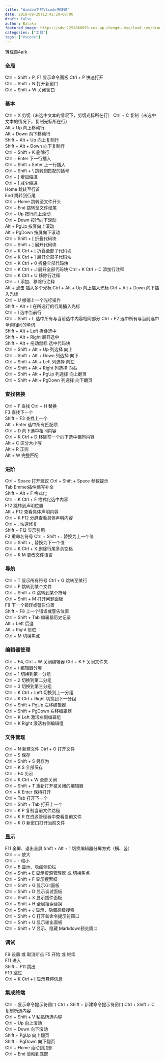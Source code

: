 ```yaml
---
title: "Window下的VScode快捷键"
date: 2019-09-29T12:42:20+08:00
draft: false
author: Baraka
featured_image: https://sdw-1254060699.cos.ap-chengdu.myqcloud.com/bing_photos/20190929.jpg
categories: ["工具"]
tags: ["Vscode"]
---
```

转载自[4ark](https://4ark.me/post/7d3bf7d5.html)

### 全局
Ctrl + Shift + P, F1 显示命令面板 Ctrl + P 快速打开  
Ctrl + Shift + N 打开新窗口  
Ctrl + Shift + W 关闭窗口  

### 基本
Ctrl + X 剪切（未选中文本的情况下，剪切光标所在行） Ctrl + C 复制（未选中文本的情况下，复制光标所在行）  
Alt + Up 向上移动行  
Alt + Down 向下移动行  
Shift + Alt + Up 向上复制行  
Shift + Alt + Down 向下复制行  
Ctrl + Shift + K 删除行  
Ctrl + Enter 下一行插入  
Ctrl + Shift + Enter 上一行插入  
Ctrl + Shift + \ 跳转到匹配的括号  
Ctrl + ] 增加缩进  
Ctrl + [ 减少缩进  
Home 跳转至行首  
End 跳转到行尾  
Ctrl + Home 跳转至文件开头  
Ctrl + End 跳转至文件结尾  
Ctrl + Up 按行向上滚动  
Ctrl + Down 按行向下滚动  
Alt + PgUp 按屏向上滚动  
Alt + PgDown 按屏向下滚动  
Ctrl + Shift + [ 折叠代码块  
Ctrl + Shift + ] 展开代码块  
Ctrl + K Ctrl + [ 折叠全部子代码块  
Ctrl + K Ctrl + ] 展开全部子代码块  
Ctrl + K Ctrl + 0 折叠全部代码块  
Ctrl + K Ctrl + J 展开全部代码块 
Ctrl + K Ctrl + C 添加行注释  
Ctrl + K Ctrl + U 移除行注释  
Ctrl + / 添加、移除行注释  
Alt + 点击 插入多个光标 Ctrl + Alt + Up 向上插入光标 
Ctrl + Alt + Down 向下插入光标  
Ctrl + U 撤销上一个光标操作  
Shift + Alt + I 在所选行的行尾插入光标  
Ctrl + I 选中当前行  
Ctrl + Shift + L 选中所有与当前选中内容相同部分 
Ctrl + F2 选中所有与当前选中单词相同的单词   
Shift + Alt + Left 折叠选中  
Shift + Alt + Right 展开选中  
Shift + Alt + 拖动鼠标 选中代码块  
Ctrl + Shift + Alt + Up 列选择 向上  
Ctrl + Shift + Alt + Down 列选择 向下  
Ctrl + Shift + Alt + Left 列选择 向左  
Ctrl + Shift + Alt + Right 列选择 向右  
Ctrl + Shift + Alt + PgUp 列选择 向上翻页  
Ctrl + Shift + Alt + PgDown 列选择 向下翻页  

### 查找替换
Ctrl + F 查找 Ctrl + H 替换  
F3 查找下一个  
Shift + F3 查找上一个  
Alt + Enter 选中所有匹配项  
Ctrl + D 向下选中相同内容  
Ctrl + K Ctrl + D 移除前一个向下选中相同内容  
Alt + C 区分大小写  
Alt + R 正则  
Alt + W 完整匹配  

### 进阶
Ctrl + Space 打开建议 Ctrl + Shift + Space 参数提示  
Tab Emmet插件缩写补全  
Shift + Alt + F 格式化  
Ctrl + K Ctrl + F 格式化选中内容  
F12 跳转到声明位置  
Alt + F12 查看具体声明内容  
Ctrl + K F12 分屏查看具体声明内容  
Ctrl + . 快速修复  
Shift + F12 显示引用  
F2 重命名符号 
Ctrl + Shift + . 替换为上一个值  
Ctrl + Shift + , 替换为下一个值  
Ctrl + K Ctrl + X 删除行尾多余空格  
Ctrl + K M 更改文件语言  

### 导航
Ctrl + T 显示所有符号 Ctrl + G 跳转至某行  
Ctrl + P 跳转到某个文件  
Ctrl + Shift + O 跳转到某个符号  
Ctrl + Shift + M 打开问题面板  
F8 下一个错误或警告位置  
Shift + F8 上一个错误或警告位置  
Ctrl + Shift + Tab 编辑器历史记录  
Alt + Left 后退  
Alt + Right 前进  
Ctrl + M 切换焦点  

### 编辑器管理

Ctrl + F4, Ctrl + W 关闭编辑器 Ctrl + K F 关闭文件夹  
Ctrl + \ 编辑器分屏  
Ctrl + 1 切换到第一分组  
Ctrl + 2 切换到第二分组  
Ctrl + 3 切换到第三分组  
Ctrl + K Ctrl + Left 切换到上一分组  
Ctrl + K Ctrl + Right 切换到下一分组  
Ctrl + Shift + PgUp 左移编辑器  
Ctrl + Shift + PgDown 右移编辑器  
Ctrl + K Left 激活左侧编辑组  
Ctrl + K Right 激活右侧编辑组  

### 文件管理
Ctrl + N 新建文件 Ctrl + O 打开文件  
Ctrl + S 保存  
Ctrl + Shift + S 另存为  
Ctrl + K S 全部保存  
Ctrl + F4 关闭  
Ctrl + K Ctrl + W 全部关闭  
Ctrl + Shift + T 重新打开被关闭的编辑器  
Ctrl + K Enter 保持打开  
Ctrl + Tab 打开下一个  
Ctrl + Shift + Tab 打开上一个  
Ctrl + K P 复制当前文件路径  
Ctrl + K R 在资源管理器中查看当前文件  
Ctrl + K O 新窗口打开当前文件  

### 显示
F11 全屏、退出全屏 Shift + Alt + 1 切换编辑器分屏方式（横、竖）  
Ctrl + + 放大  
Ctrl + - 缩小  
Ctrl + B 显示、隐藏侧边栏  
Ctrl + Shift + E 显示资源管理器 或 切换焦点  
Ctrl + Shift + F 显示搜索框  
Ctrl + Shift + G 显示Git面板  
Ctrl + Shift + D 显示调试面板  
Ctrl + Shift + X 显示插件面板  
Ctrl + Shift + H 全局搜索替换  
Ctrl + Shift + J 显示、隐藏高级搜索  
Ctrl + Shift + C 打开新命令提示符窗口  
Ctrl + Shift + U 显示输出面板  
Ctrl + Shift + V 显示、隐藏 Markdown预览窗口  

### 调试
F9 设置 或 取消断点 F5 开始 或 继续  
F11 进入  
Shift + F11 跳出  
F10 跳过  
Ctrl + K Ctrl + I 显示悬停信息  

### 集成终端
Ctrl + 显示命令提示符窗口 Ctrl + Shift + 新建命令提示符窗口 Ctrl + Shift + C 复制所选内容  
Ctrl + Shift + V 粘贴所选内容  
Ctrl + Up 向上滚动  
Ctrl + Down 向下滚动  
Shift + PgUp 向上翻页  
Shift + PgDown 向下翻页  
Ctrl + Home 滚动到顶部  
Ctrl + End 滚动到底部  


